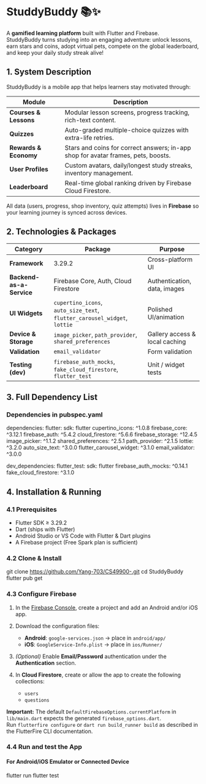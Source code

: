 # StuddyBuddy 📚✨

A **gamified learning platform** built with Flutter and Firebase.  
StuddyBuddy turns studying into an engaging adventure: unlock lessons, earn stars and coins, adopt virtual pets, compete on the global leaderboard, and keep your daily study streak alive!

## 1. System Description

StuddyBuddy is a mobile app that helps learners stay motivated through:

| Module | Description |
| -------| -----------|
| **Courses & Lessons** | Modular lesson screens, progress tracking, rich-text content. |
| **Quizzes** | Auto-graded multiple-choice quizzes with extra-life retries. |
| **Rewards & Economy** | Stars and coins for correct answers; in-app shop for avatar frames, pets, boosts. |
| **User Profiles** | Custom avatars, daily/longest study streaks, inventory management. |
| **Leaderboard** | Real-time global ranking driven by Firebase Cloud Firestore. |

All data (users, progress, shop inventory, quiz attempts) lives in **Firebase** so your learning journey is synced across devices.

## 2. Technologies & Packages

| Category | Package | Purpose |
|----------|-----------------|---------|
| **Framework** | 3.29.2 | Cross-platform UI |
| **Backend-as-a-Service** | Firebase Core, Auth, Cloud Firestore | Authentication, data, images |
| **UI Widgets** | `cupertino_icons`, `auto_size_text`, `flutter_carousel_widget`, `lottie` | Polished UI/animation |
| **Device & Storage** | `image_picker`, `path_provider`, `shared_preferences` | Gallery access & local caching |
| **Validation** | `email_validator` | Form validation |
| **Testing (dev)** | `firebase_auth_mocks`, `fake_cloud_firestore`, `flutter_test` | Unit / widget tests |

## 3. Full Dependency List

### Dependencies in pubspec.yaml
dependencies:
  flutter:
    sdk: flutter
  cupertino_icons: ^1.0.8
  firebase_core: ^3.12.1
  firebase_auth: ^5.4.2
  cloud_firestore: ^5.6.6
  firebase_storage: ^12.4.5
  image_picker: ^1.1.2
  shared_preferences: ^2.5.1
  path_provider: ^2.1.5
  lottie: ^3.2.0
  auto_size_text: ^3.0.0
  flutter_carousel_widget: ^3.1.0
  email_validator: ^3.0.0

dev_dependencies:
  flutter_test:
    sdk: flutter
  firebase_auth_mocks: ^0.14.1
  fake_cloud_firestore: ^3.1.0

## 4. Installation & Running

### 4.1 Prerequisites
* Flutter SDK ≥ 3.29.2  
* Dart (ships with Flutter)  
* Android Studio or VS Code with Flutter & Dart plugins  
* A Firebase project (Free Spark plan is sufficient)

### 4.2 Clone & Install
git clone https://github.com/Yang-703/CS49900-.git
cd StuddyBuddy
flutter pub get

### 4.3 Configure Firebase

1. In the [Firebase Console](https://console.firebase.google.com/), create a project and add an Android and/or iOS app.

2. Download the configuration files:
    - **Android**: `google-services.json` → place in `android/app/`
    - **iOS**: `GoogleService-Info.plist` → place in `ios/Runner/`

3. *(Optional)* Enable **Email/Password** authentication under the **Authentication** section.

4. In **Cloud Firestore**, create or allow the app to create the following collections:
    - `users`
    - `questions`

**Important:** The default `DefaultFirebaseOptions.currentPlatform` in `lib/main.dart` expects the generated `firebase_options.dart`.  
Run `flutterfire configure` or `dart run build_runner build` as described in the FlutterFire CLI documentation.

### 4.4 Run and test the App

#### For Android/iOS Emulator or Connected Device
flutter run
flutter test